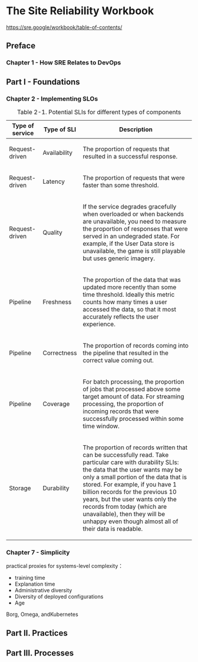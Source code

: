 #  The Site Reliability Workbook

https://sre.google/workbook/table-of-contents/

## Preface
### Chapter 1 - How SRE Relates to DevOps

## Part I - Foundations

### Chapter 2 - Implementing SLOs

<table id="slis-for-different-types-of-services">
  <caption class="jumptarget"><span class="label">Table 2-1. </span>Potential SLIs for different types of components</caption>
      <thead>
        <tr>
          <th>Type of service</th>
          <th>Type of SLI</th>
          <th>Description</th>
        </tr>
      </thead>
      <tbody>
        <tr>
          <td><p>Request-driven</p></td>
          <td><p>Availability</p></td>
          <td><p>The proportion of requests that resulted in a successful response.</p></td>
        </tr>
        <tr>
          <td><p>Request-driven</p></td>
          <td><p>Latency</p></td>
          <td><p>The proportion of requests that were faster than some threshold.</p></td>
        </tr>
        <tr>
          <td><p>Request-driven</p></td>
          <td><p>Quality</p></td>
          <td><p>If the service degrades gracefully when overloaded or when backends are unavailable, you need to measure the proportion of responses that were served in an undegraded state. For example, if the User Data store is unavailable, the game is still playable but uses generic imagery. </p></td>
        </tr>
        <tr>
          <td><p>Pipeline</p></td>
          <td><p>Freshness</p></td>
          <td><p>The proportion of the data that was updated more recently than some time threshold. Ideally this metric counts how many times a user accessed the data, so that it most accurately reflects the user experience.</p></td>
        </tr>
        <tr>
          <td><p>Pipeline</p></td>
          <td><p>Correctness</p></td>
          <td><p>The proportion of records coming into the pipeline that resulted in the correct value coming out.</p></td>
        </tr>
        <tr>
          <td><p>Pipeline</p></td>
          <td><p>Coverage</p></td>
          <td><p>For batch processing, the proportion of jobs that processed above some target amount of data.
          For streaming processing, the proportion of incoming records that were successfully processed
          within some time window.</p></td>
        </tr>
        <tr>
          <td><p>Storage</p></td>
          <td><p>Durability</p></td>
          <td><p>The proportion of records written that can be successfully read. Take particular care with
          durability SLIs: the data that the user wants may be only a small portion of the data that is
          stored. For example, if you have 1 billion records for the previous 10 years, but the user wants
          only the records from today (which are unavailable), then they will be unhappy even though
          almost all of their data is readable.</p></td>
        </tr>
     </tbody>
    </table>


### Chapter 7 - Simplicity

practical proxies for systems-level complexity： 

* training time
* Explanation time
* Administrative diversity
* Diversity of deployed configurations
* Age

Borg, Omega, andKubernetes

## Part II. Practices


## Part III. Processes
